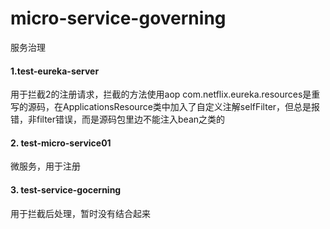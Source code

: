 # micro-service-governing
服务治理

#### 1.test-eureka-server
用于拦截2的注册请求，拦截的方法使用aop
com.netflix.eureka.resources是重写的源码，在ApplicationsResource类中加入了自定义注解selfFilter，但总是报错，非filter错误，而是源码包里边不能注入bean之类的

#### 2. test-micro-service01
微服务，用于注册

#### 3. test-service-gocerning
用于拦截后处理，暂时没有结合起来
